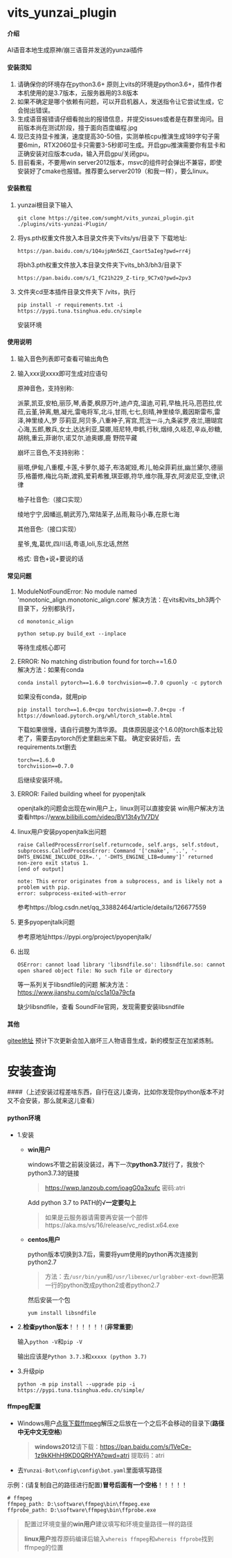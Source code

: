 # vits_yunzai_plugin

#### 介绍
AI语音本地生成原神/崩三语音并发送的yunzai插件

#### 安装须知
1.  请确保你的环境存在python3.6+
    原则上vits的环境是python3.6+，插件作者本机使用的是3.7版本，云服务器用的3.8版本
2.  如果不确定是哪个依赖有问题，可以开启机器人，发送指令让它尝试生成，它会抛出错误。
3.  生成语音报错请仔细看抛出的报错信息，并提交issues或者是在群里询问。目前版本尚在测试阶段，擅于面向百度编程.jpg
4.  现已支持显卡推演，速度提高30-50倍，实测单核cpu推演生成189字句子需要6min，RTX2060显卡只需要3-5秒即可生成。开启gpu推演需要你有显卡和正确安装对应版本cuda，输入开启gpu/关闭gpu。
5.  目前看来，不要用win server2012版本，msvc的组件时会弹出不兼容，即使安装好了cmake也报错。推荐要么server2019（和我一样），要么linux。

#### 安装教程

1.  yunzai根目录下输入
    ```
    git clone https://gitee.com/sumght/vits_yunzai_plugin.git ./plugins/vits-yunzai-Plugin/
    ```
2.  将ys.pth权重文件放入本目录文件夹下vits/ys/目录下
    下载地址:
    ```
    https://pan.baidu.com/s/1Q4ujpNn56ZI_Caort5aIeg?pwd=rr4j
    ```
    将bh3.pth权重文件放入本目录文件夹下vits_bh3/bh3/目录下
    ```
    https://pan.baidu.com/s/1_fC21h229_Z-tirp_9C7xQ?pwd=2pv3
    ```
3.  文件夹cd至本插件目录文件夹下 /vits，执行
    ```
    pip install -r requirements.txt -i https://pypi.tuna.tsinghua.edu.cn/simple
    ```
    安装环境

#### 使用说明

1.  输入音色列表即可查看可输出角色
2.  输入xxx说xxxx即可生成对应语句

    原神音色，支持别称:

    派蒙,凯亚,安柏,丽莎,琴,香菱,枫原万叶,迪卢克,温迪,可莉,早柚,托马,芭芭拉,优菈,云堇,钟离,魈,凝光,雷电将军,北斗,甘雨,七七,刻晴,神里绫华,戴因斯雷布,雷泽,神里绫人,罗                        莎莉亚,阿贝多,八重神子,宵宫,荒泷一斗,九条裟罗,夜兰,珊瑚宫心海,五郎,散兵,女士,达达利亚,莫娜,班尼特,申鹤,行秋,烟绯,久岐忍,辛焱,砂糖,胡桃,重云,菲谢尔,诺艾尔,迪奥娜,鹿    野院平藏

    崩坏三音色,不支持别称：

    丽塔,伊甸,八重樱,卡莲,卡萝尔,姬子,布洛妮娅,希儿,帕朵菲莉丝,幽兰黛尔,德丽莎,格蕾修,梅比乌斯,渡鸦,爱莉希雅,琪亚娜,符华,维尔薇,芽衣,阿波尼亚,空律,识律
    
    柚子社音色:（接口实现）

    绫地宁宁,因幡巡,朝武芳乃,常陆茉子,丛雨,鞍马小春,在原七海

    其他音色:（接口实现）

    星爷,鬼,葛优,四川话,粤语,loli,东北话,然然

    格式: 音色+说+要说的话

#### 常见问题
1.  ModuleNotFoundError: No module named 'monotonic_align.monotonic_align.core'
    解决方法：在vits和vits_bh3两个目录下，分别都执行，
    ```
    cd monotonic_align
    ```
    ```
    python setup.py build_ext --inplace
    ```
    等待生成核心即可

2.  ERROR: No matching distribution found for torch==1.6.0      
    解决方法：如果有conda
    ```
    conda install pytorch==1.6.0 torchvision==0.7.0 cpuonly -c pytorch
    ```
    如果没有conda，就用pip
    ```
    pip install torch==1.6.0+cpu torchvision==0.7.0+cpu -f https://download.pytorch.org/whl/torch_stable.html
    ```    
    下载如果很慢，请自行调整为清华源。
    具体原因是这个1.6.0的torch版本比较老了，需要去pytorch历史里翻出来下载。
    确定安装好后，去requirements.txt删去
    ```
    torch==1.6.0
    torchvision==0.7.0
    ```
    后继续安装环境。

3.  ERROR: Failed building wheel for pyopenjtalk
    
    openjtalk的问题会出现在win用户上，linux则可以直接安装
    win用户解决方法查看https://www.bilibili.com/video/BV13t4y1V7DV

4.  linux用户安装pyopenjtalk出问题
    ```
    raise CalledProcessError(self.returncode, self.args, self.stdout,
    subprocess.CalledProcessError: Command '['cmake', '..', '-DHTS_ENGINE_INCLUDE_DIR=.', '-DHTS_ENGINE_LIB=dummy']' returned non-zero exit status 1.
    [end of output]

    note: This error originates from a subprocess, and is likely not a problem with pip.
    error: subprocess-exited-with-error
    ```
    参考https://blog.csdn.net/qq_33882464/article/details/126677559

5.  更多pyopenjtalk问题

    参考原地址https://pypi.org/project/pyopenjtalk/

6.  出现
    ```
    OSError: cannot load library 'libsndfile.so': libsndfile.so: cannot open shared object file: No such file or directory
    ```
    等一系列关于libsndfile的问题
    解决方法：https://www.jianshu.com/p/cc1a10a79cfa

    缺少libsndfile，查看 SoundFile官网，发现需要安装libsndfile

#### 其他
[gitee地址](https://gitee.com/sumght/vits_yunzai_plugin/tree/master)
预计下次更新会加入崩坏三人物语音生成，新的模型正在加紧炼制。

# 安装查询
####（上述安装过程差啥东西，自行在这儿查询，比如你发现你python版本不对又不会安装，那么就来这儿查看）
#### python环境

* 1.安装

  

  * **win用户**

    windows不管之前装没装过，再下一次**python3.7**就行了，我放个python3.7.3的链接

    > https://wwp.lanzoub.com/ioagG0a3xufc
    > 密码:atri

    Add python 3.7 to PATH的√**一定要勾上**

    > 如果是云服务器请需要再安装一个部件https://aka.ms/vs/16/release/vc_redist.x64.exe

  * **centos用户**

    python版本切换到3.7后，需要将yum使用的python再次连接到python2.7

    >  方法：去`/usr/bin/yum`和`/usr/libexec/urlgrabber-ext-down`把第一行的python改成python2或者python2.7

    然后安装一个包

    ```
    yum install libsndfile
    ```

* 2.**检查python版本**！！！！！！(**非常重要**)

  输入`python -V`和`pip -V`

  输出应该是`Python 3.7.3`和`xxxxx (python 3.7)`

* 3.升级pip

  ```
  python -m pip install --upgrade pip -i https://pypi.tuna.tsinghua.edu.cn/simple/
  ```

#### ffmpeg配置

* Windows用户[点我下载ffmpeg](https://wwp.lanzoub.com/ifhhC091vp3a)解压之后放在一个之后不会移动的目录下(**路径中无中文无空格**)

  > **windows2012**请下载：https://pan.baidu.com/s/1VeCe-1z9kKHhH9KD0QRHYA?pwd=atri 
  > 提取码：atri

* 去`Yunzai-Bot\config\config\bot.yaml`里面填写路径

示例：(请复制自己的路径进行配置)**冒号后面有一个空格**！！！！！

```
# ffmpeg
ffmpeg_path: D:\software\ffmpeg\bin\ffmpeg.exe
ffprobe_path: D:\software\ffmpeg\bin\ffprobe.exe
```

> 配置过环境变量的**win用户**建议填写和环境变量路径一样的路径
>
> **linux用户**推荐原码编译后输入`whereis ffmpeg`和`whereis ffprobe`找到ffmpeg的位置

